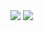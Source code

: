 <img src="https://github-readme-stats.vercel.app/api?username=nonaybay&show_icons=true&line_height=24&show_owner=true&bg_color=121212&title_color=90caf9&text_color=ffffff&icon_color=ce93d8&border_color=2e2e2e&border_radius=4">

<img src="https://github-readme-stats.vercel.app/api/top-langs/?username=nonaybay&show_icons=true&line_height=24&show_owner=true&bg_color=121212&title_color=90caf9&text_color=ffffff&icon_color=ce93d8&border_color=2e2e2e&border_radius=4&langs_count=10">